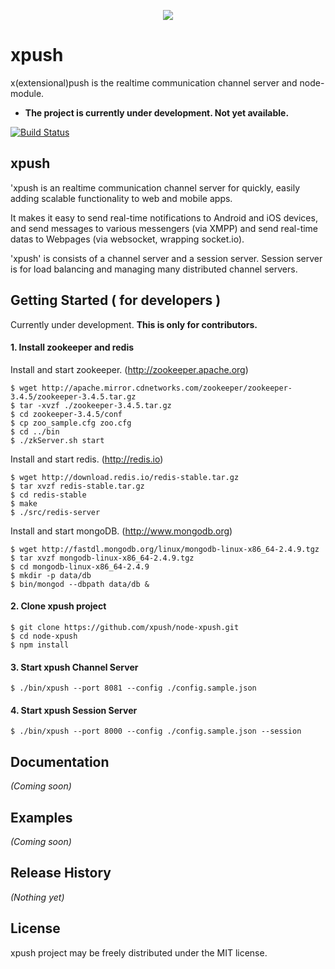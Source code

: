 <p align="center">
  <img src="https://raw.githubusercontent.com/xpush/node-xpush/master/logo.png"/>
</p>

xpush
=======

x(extensional)push is the realtime communication channel server and node-module.

- **The project is currently under development. Not yet available.**

[![Build Status](https://travis-ci.org/xpush/node-xpush.png?branch=master)](https://travis-ci.org/xpush/node-xpush)

## xpush
'xpush is an realtime communication channel server for quickly, easily adding scalable functionality to web and mobile apps.

It makes it easy to send real-time notifications to Android and iOS devices, and send messages to various messengers (via XMPP) and send real-time datas to Webpages (via websocket, wrapping socket.io).

'xpush' is consists of a channel server and a session server.
Session server is for load balancing and managing many distributed channel servers.


## Getting Started  ( for developers )
Currently under development. **This is only for contributors.**
#### 1. Install zookeeper and redis

Install and start zookeeper. (http://zookeeper.apache.org)

	$ wget http://apache.mirror.cdnetworks.com/zookeeper/zookeeper-3.4.5/zookeeper-3.4.5.tar.gz
	$ tar -xvzf ./zookeeper-3.4.5.tar.gz
	$ cd zookeeper-3.4.5/conf
	$ cp zoo_sample.cfg zoo.cfg
	$ cd ../bin
	$ ./zkServer.sh start

Install and start redis. (http://redis.io)

	$ wget http://download.redis.io/redis-stable.tar.gz
	$ tar xvzf redis-stable.tar.gz
	$ cd redis-stable
	$ make
	$ ./src/redis-server

Install and start mongoDB. (http://www.mongodb.org)

	$ wget http://fastdl.mongodb.org/linux/mongodb-linux-x86_64-2.4.9.tgz
	$ tar xvzf mongodb-linux-x86_64-2.4.9.tgz
	$ cd mongodb-linux-x86_64-2.4.9
	$ mkdir -p data/db
	$ bin/mongod --dbpath data/db &

#### 2. Clone xpush project

	$ git clone https://github.com/xpush/node-xpush.git
	$ cd node-xpush
	$ npm install

#### 3. Start xpush Channel Server

	$ ./bin/xpush --port 8081 --config ./config.sample.json

#### 4. Start xpush Session Server

	$ ./bin/xpush --port 8000 --config ./config.sample.json --session




## Documentation
_(Coming soon)_

## Examples
_(Coming soon)_

## Release History
_(Nothing yet)_


## License
xpush project may be freely distributed under the MIT license.

